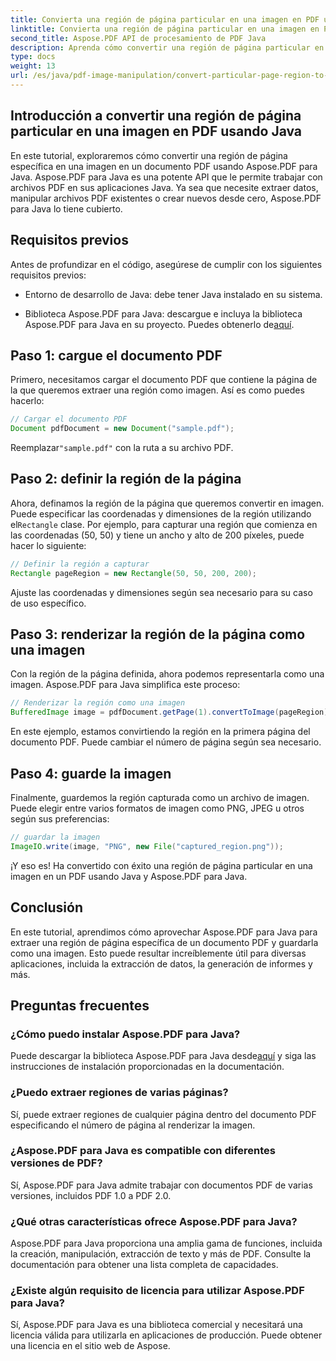 ```yaml
---
title: Convierta una región de página particular en una imagen en PDF usando Java
linktitle: Convierta una región de página particular en una imagen en PDF usando Java
second_title: Aspose.PDF API de procesamiento de PDF Java
description: Aprenda cómo convertir una región de página particular en una imagen en PDF usando Java con una guía paso a paso. Explore Aspose.PDF para conocer las poderosas capacidades de Java para la manipulación de PDF.
type: docs
weight: 13
url: /es/java/pdf-image-manipulation/convert-particular-page-region-to-image-in-pdf-using-java/
---
```


## Introducción a convertir una región de página particular en una imagen en PDF usando Java

En este tutorial, exploraremos cómo convertir una región de página específica en una imagen en un documento PDF usando Aspose.PDF para Java. Aspose.PDF para Java es una potente API que le permite trabajar con archivos PDF en sus aplicaciones Java. Ya sea que necesite extraer datos, manipular archivos PDF existentes o crear nuevos desde cero, Aspose.PDF para Java lo tiene cubierto.

## Requisitos previos

Antes de profundizar en el código, asegúrese de cumplir con los siguientes requisitos previos:

- Entorno de desarrollo de Java: debe tener Java instalado en su sistema.

- Biblioteca Aspose.PDF para Java: descargue e incluya la biblioteca Aspose.PDF para Java en su proyecto. Puedes obtenerlo de[aquí](https://releases.aspose.com/pdf/java/).

## Paso 1: cargue el documento PDF

Primero, necesitamos cargar el documento PDF que contiene la página de la que queremos extraer una región como imagen. Así es como puedes hacerlo:

```java
// Cargar el documento PDF
Document pdfDocument = new Document("sample.pdf");
```

 Reemplazar`"sample.pdf"` con la ruta a su archivo PDF.

## Paso 2: definir la región de la página

 Ahora, definamos la región de la página que queremos convertir en imagen. Puede especificar las coordenadas y dimensiones de la región utilizando el`Rectangle` clase. Por ejemplo, para capturar una región que comienza en las coordenadas (50, 50) y tiene un ancho y alto de 200 píxeles, puede hacer lo siguiente:

```java
// Definir la región a capturar
Rectangle pageRegion = new Rectangle(50, 50, 200, 200);
```

Ajuste las coordenadas y dimensiones según sea necesario para su caso de uso específico.

## Paso 3: renderizar la región de la página como una imagen

Con la región de la página definida, ahora podemos representarla como una imagen. Aspose.PDF para Java simplifica este proceso:

```java
// Renderizar la región como una imagen
BufferedImage image = pdfDocument.getPage(1).convertToImage(pageRegion);
```

En este ejemplo, estamos convirtiendo la región en la primera página del documento PDF. Puede cambiar el número de página según sea necesario.

## Paso 4: guarde la imagen

Finalmente, guardemos la región capturada como un archivo de imagen. Puede elegir entre varios formatos de imagen como PNG, JPEG u otros según sus preferencias:

```java
// guardar la imagen
ImageIO.write(image, "PNG", new File("captured_region.png"));
```

¡Y eso es! Ha convertido con éxito una región de página particular en una imagen en un PDF usando Java y Aspose.PDF para Java.

## Conclusión

En este tutorial, aprendimos cómo aprovechar Aspose.PDF para Java para extraer una región de página específica de un documento PDF y guardarla como una imagen. Esto puede resultar increíblemente útil para diversas aplicaciones, incluida la extracción de datos, la generación de informes y más.

## Preguntas frecuentes

### ¿Cómo puedo instalar Aspose.PDF para Java?

 Puede descargar la biblioteca Aspose.PDF para Java desde[aquí](https://releases.aspose.com/pdf/java/) y siga las instrucciones de instalación proporcionadas en la documentación.

### ¿Puedo extraer regiones de varias páginas?

Sí, puede extraer regiones de cualquier página dentro del documento PDF especificando el número de página al renderizar la imagen.

### ¿Aspose.PDF para Java es compatible con diferentes versiones de PDF?

Sí, Aspose.PDF para Java admite trabajar con documentos PDF de varias versiones, incluidos PDF 1.0 a PDF 2.0.

### ¿Qué otras características ofrece Aspose.PDF para Java?

Aspose.PDF para Java proporciona una amplia gama de funciones, incluida la creación, manipulación, extracción de texto y más de PDF. Consulte la documentación para obtener una lista completa de capacidades.

### ¿Existe algún requisito de licencia para utilizar Aspose.PDF para Java?

Sí, Aspose.PDF para Java es una biblioteca comercial y necesitará una licencia válida para utilizarla en aplicaciones de producción. Puede obtener una licencia en el sitio web de Aspose.